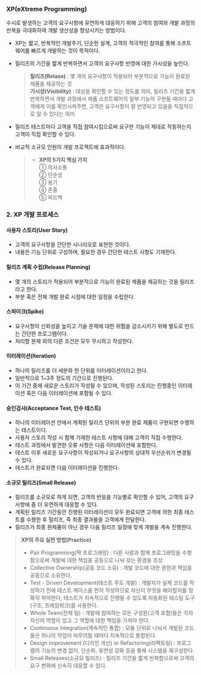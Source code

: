 ### XP(eXtreme Programming)

수시로 발생하는 고객의 요구사항에 유연하게 대응하기 위해 고객의 참여와 개발 과정의 반복을 극대화하여 개발 생산성을 향상시키는 방법이다.

- XP는 짧고, 반복적인 개발주기, 단순한 설계, 고객의 적극적인 참여를 통해 소프트웨어를 빠르게 개발하는 것이 목적이다.
  
- 릴리즈의 기간을 짧게 반복하면서 고객의 요구사항 반영에 대한 가시성을 높인다.
  
  > **릴리즈(Relase)** : 몇 개의 요구사항이 적용되어 부분적으로 기능이 완료된 제품을 제공하는 것  
  > **가시성(Visibility)** : 대상을 확인할 수 있는 정도를 의미, 릴리즈 기간을 짧게 반복하면서 개발 과정에서 제품 소프트웨어의 일부 기능이 구현될 때마다 고객에게 이를 확인시켜주면, 고객은 요구사항이 잘 반영되고 있음을 직접적으로 알 수 있다는 의미
  
- 릴리즈 테스트마다 고객을 직접 참여시킴으로써 요구한 기능이 제대로 작동하는지 고객이 직접 확인할 수 있다.
  
- 비교적 소규모 인원의 개발 프로젝트에 효과적이다.
  
  > - **XP의 5가지 핵심 가치**  
  >   ① 의사소통  
  >   ② 단순성  
  >   ③ 용기  
  >   ④ 존중  
  >   ⑤ 피드백
  

### 2. XP 개발 프로세스

#### 사용자 스토리(User Story)

- 고객의 요구사항을 간단한 시나리오로 표현한 것이다.
- 내용은 기능 단위로 구성하며, 필요한 경우 간단한 테스트 사항도 기재한다.

#### 릴리즈 계획 수립(Release Planning)

- 몇 개의 스토리가 적용되어 부분적으로 기능이 완료된 제품을 제공하는 것을 릴리즈라고 한다.
- 부분 혹은 전체 개발 완료 시점에 대한 일정을 수립한다.

#### 스파이크(Spike)

- 요구사항의 신뢰성을 높이고 기술 문제에 대한 위험을 감소시키기 위해 별도로 만드는 간단한 프로그램이다.
- 처리할 문제 외의 다른 조건은 모두 무시하고 작성한다.

#### 이터레이션(Iteration)

- 하나의 릴리즈를 더 세분화 한 단위를 이터레이션이라고 한다.
- 일반적으로 1~3주 정도의 기간으로 진행된다.
- 이 기간 중에 새로운 스토리가 작성될 수 있으며, 작성된 스토리는 진행중인 이터레이션 혹은 다음 이터레이션에 포함될 수 있다.

#### 승인검사(Acceptance Test, 인수 테스트)

- 하나의 이터레이션 안에서 계획된 릴리즈 단위의 부분 완료 제품이 구현되면 수행하는 테스트이다.
- 사용자 스토리 작성 시 함께 기재한 테스트 사항에 대해 고객이 직접 수행한다.
- 테스트 과정에서 발견한 오류 사항은 다음 이터레이션에 포함한다.
- 테스트 이후 새로운 요구사항이 작성되거나 요구사항의 상대적 우선순위가 변경될 수 있다.
- 테스트가 완료되면 다음 이터레이션을 진행한다.

#### 소규모 릴리즈(Small Release)

- 릴리즈를 소규모로 하게 되면, 고객의 반응을 기능별로 확인할 수 있어, 고객의 요구사항에 좀 더 유연하게 대응할 수 있다.
- 계획된 릴리즈 기간동안 진행된 이터레이션이 모두 완료되면 고객에 의한 최종 테스트를 수행한 후 릴리즈, 즉 최종 결과물을 고객에게 전달한다.
- 릴리즈가 최종 완제품이 아닌 경우 다음 릴리즈 일정에 맞게 개발을 계속 진행한다.

> **XP의 주요 실천 방법(Practice)**
> 
> - Pair Programming(짝 프로그래밍) : 다른 사람과 함께 프로그래밍을 수행함으로써 개발에 대한 책임을 공동으로 나눠 갖는 환경을 조성
> - Collective Ownership(공동 코드 소유) : 개발 코드에 대한 권한과 책임을 공동으로 소유한다.
> - Test - Driven Development(테스트 주도 개발) : 개발자가 실제 코드를 작성하기 전에 테스트 케이스를 먼저 작성하므로 자신이 무엇을 해야할지를 정확히 파악한다, 테스트가 지속적으로 진행될 수 있도록 자동화된 테스팅 도구(구조, 프레임워크)를 사용한다.
> - Whole Team(전체 팀) : 개발에 참여하는 모든 구성원(고객 포함)들은 각자 자신의 역할이 있고 그 역할에 대한 책임을 가져야 한다.
> - Continuous Integration(계속적인 통합) : 모듈 단위로 나눠서 개발된 코드들은 하나의 작업이 마무리될 때마다 지속적으로 통합된다.
> - Design Improvement (디자인 개선) or Refactoring(리팩토링) : 프로그램의 기능의 변경 없이, 단순화, 유연성 강화 등을 통해 시스템을 재구성한다.
> - Small Releases(소규모 릴리즈) : 릴리즈 기간을 짧게 반복함으로써 고객의 요구 변화에 신속히 대응할 수 있다.
